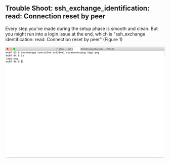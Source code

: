 ## Trouble Shoot: ssh_exchange_identification: read: Connection reset by peer

Every step you've made during the setup phase is smooth and clean. But you might run into a login issue at the end, which is "ssh_exchange identification: read: Connection reset by peer" (Figure 1)


<img align = "left" width = "750" src = "images/2.png"> 
